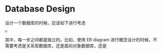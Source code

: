 # Database Design

设计一个数据库的时候，应该如下进行考虑

<img src="https://gitlab.com/mtdickens1998/mtd-images/-/raw/main/img/2024/04/11_14_40_23_202404111440048.png" style="zoom: 50%;" />

其中，每一步之间都是独立的。比如，使用 ER diagram 进行概念设计的时候，不需要考虑是关系型数据库，还是面向对象数据库，还是